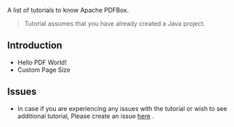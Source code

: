 
A list of tutorials to know Apache PDFBox.

>Tutorial assumes that you have already created a Java project.

## Introduction

- Hello PDF World!
- Custom Page Size


## Issues

- In case if you are experiencing any issues with the tutorial or wish to see additional tutorial, Please create an issue [here](https://github.com/carbonrider/pdfbox_tutorial/issues) .
